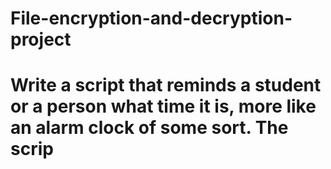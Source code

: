 # File-encryption-and-decryption-project
# Write a script that reminds a student or a person what time it is, more like an alarm clock of some sort. The scrip
